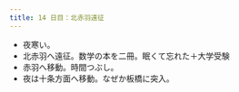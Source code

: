 ```yaml
---
title: 14 日目：北赤羽遠征
---
```


* 夜寒い。
* 北赤羽へ遠征。数学の本を二冊。眠くて忘れた＋大学受験
* 赤羽へ移動。時間つぶし。
* 夜は十条方面へ移動。なぜか板橋に突入。
